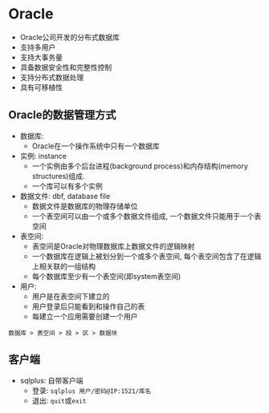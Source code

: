 # Oracle

* Oracle公司开发的分布式数据库
* 支持多用户
* 支持大事务量
* 具备数据安全性和完整性控制
* 支持分布式数据处理
* 具有可移植性

## Oracle的数据管理方式

* 数据库: 
    - Oracle在一个操作系统中只有一个数据库
* 实例: instance
    - 一个实例由多个后台进程(background process)和内存结构(memory structures)组成. 
    - 一个库可以有多个实例
* 数据文件: dbf, database file
    - 数据文件是数据库的物理存储单位
    - 一个表空间可以由一个或多个数据文件组成, 一个数据文件只能用于一个表空间
* 表空间:
    - 表空间是Oracle对物理数据库上数据文件的逻辑映射
    - 一个数据库在逻辑上被划分到一个或多个表空间, 每个表空间包含了在逻辑上相关联的一组结构
    - 每个数据库至少有一个表空间(即system表空间)
* 用户:
    - 用户是在表空间下建立的
    - 用户登录后只能看到和操作自己的表
    - 每建立一个应用需要创建一个用户

```
数据库 > 表空间 > 段 > 区 > 数据块
```

## 客户端

* sqlplus: 自带客户端
    - 登录: `sqlplus 用户/密码@IP:1521/库名`
    - 退出: `quit`或`exit`
